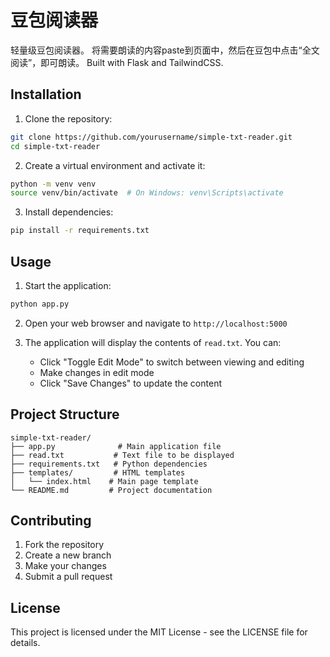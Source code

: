 # 豆包阅读器

轻量级豆包阅读器。
将需要朗读的内容paste到页面中，然后在豆包中点击“全文阅读”，即可朗读。
Built with Flask and TailwindCSS.

## Installation

1. Clone the repository:
```bash
git clone https://github.com/yourusername/simple-txt-reader.git
cd simple-txt-reader
```

2. Create a virtual environment and activate it:
```bash
python -m venv venv
source venv/bin/activate  # On Windows: venv\Scripts\activate
```

3. Install dependencies:
```bash
pip install -r requirements.txt
```

## Usage

1. Start the application:
```bash
python app.py
```

2. Open your web browser and navigate to `http://localhost:5000`

3. The application will display the contents of `read.txt`. You can:
   - Click "Toggle Edit Mode" to switch between viewing and editing
   - Make changes in edit mode
   - Click "Save Changes" to update the content

## Project Structure

```
simple-txt-reader/
├── app.py              # Main application file
├── read.txt           # Text file to be displayed
├── requirements.txt   # Python dependencies
├── templates/         # HTML templates
│   └── index.html    # Main page template
└── README.md         # Project documentation
```

## Contributing

1. Fork the repository
2. Create a new branch
3. Make your changes
4. Submit a pull request

## License

This project is licensed under the MIT License - see the LICENSE file for details. 